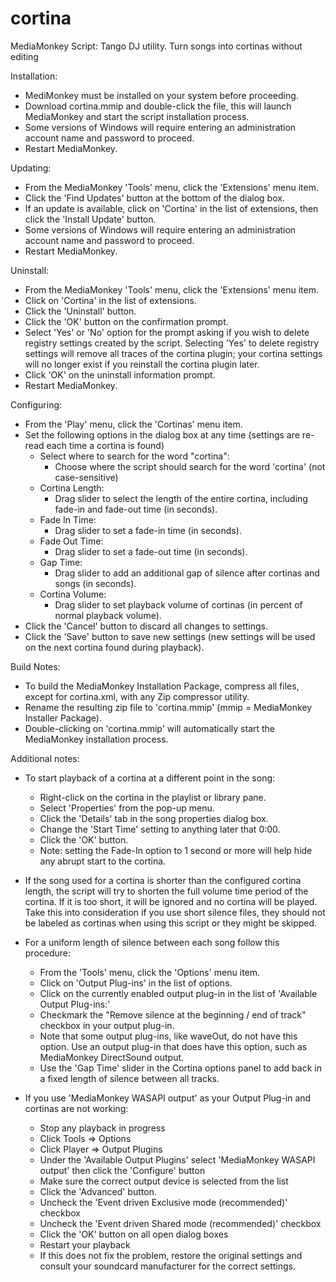 cortina
=======

MediaMonkey Script: Tango DJ utility. Turn songs into cortinas without editing

Installation:

* MediMonkey must be installed on your system before proceeding.
* Download cortina.mmip and double-click the file, this will launch MediaMonkey and start the script installation process.
* Some versions of Windows will require entering an administration account name and password to proceed.
* Restart MediaMonkey.

Updating:

* From the MediaMonkey 'Tools' menu, click the 'Extensions' menu item.
* Click the 'Find Updates' button at the bottom of the dialog box.
* If an update is available, click on 'Cortina' in the list of extensions, then click the 'Install Update' button.
* Some versions of Windows will require entering an administration account name and password to proceed.
* Restart MediaMonkey.

Uninstall:

* From the MediaMonkey 'Tools' menu, click the 'Extensions' menu item.
* Click on 'Cortina' in the list of extensions.
* Click the 'Uninstall' button.
* Click the 'OK' button on the confirmation prompt.
* Select 'Yes' or 'No' option for the prompt asking if you wish to delete registry settings created by the script. Selecting 'Yes' to delete registry settings will remove all traces of the cortina plugin; your cortina settings will no longer exist if you reinstall the cortina plugin later.
* Click 'OK' on the uninstall information prompt.
* Restart MediaMonkey.

Configuring:

* From the 'Play' menu, click the 'Cortinas' menu item.
* Set the following options in the dialog box at any time (settings are re-read each time a cortina is found)
  * Select where to search for the word "cortina":
    - Choose where the script should search for the word 'cortina' (not case-sensitive)
  * Cortina Length:
    - Drag slider to select the length of the entire cortina, including fade-in and fade-out time  (in seconds).
  * Fade In Time:
    - Drag slider to set a fade-in time (in seconds).
  * Fade Out Time:
    - Drag slider to set a fade-out time (in seconds).
  * Gap Time:
    - Drag slider to add an additional gap of silence after cortinas and songs (in seconds).
  * Cortina Volume:
    - Drag slider to set playback volume of cortinas (in percent of normal playback volume).
* Click the 'Cancel' button to discard all changes to settings.
* Click the 'Save' button to save new settings (new settings will be used on the next cortina found during playback).

Build Notes:
* To build the MediaMonkey Installation Package, compress all files, except for cortina.xml, with any Zip compressor utility. 
* Rename the resulting zip file to 'cortina.mmip' (mmip = MediaMonkey Installer Package).
* Double-clicking on 'cortina.mmip' will automatically start the MediaMonkey installation process.

Additional notes:
* To start playback of a cortina at a different point in the song:
    * Right-click on the cortina in the playlist or library pane.
    * Select 'Properties' from the pop-up menu.
    * Click the 'Details' tab in the song properties dialog box.
    * Change the 'Start Time' setting to anything later that 0:00.
    * Click the 'OK' button.
    * Note: setting the Fade-In option to 1 second or more will help hide any abrupt start to the cortina.
    
* If the song used for a cortina is shorter than the configured cortina length, the script will try to shorten the 
  full volume time period of the cortina.  If it is too short, it will be ignored and no cortina will be played.
  Take this into consideration if you use short silence files, they should not be labeled as cortinas when using this
  script or they might be skipped.

* For a uniform length of silence between each song follow this procedure:
  * From the 'Tools' menu, click the 'Options' menu item.
  * Click on 'Output Plug-ins' in the list of options.
  * Click on the currently enabled output plug-in in the list of 'Available Output Plug-ins:'
  * Checkmark the "Remove silence at the beginning / end of track" checkbox in your output plug-in.
  * Note that some output plug-ins, like waveOut, do not have this option. Use an output plug-in that does have this option, such as MediaMonkey DirectSound output.
  * Use the 'Gap Time' slider in the Cortina options panel to add back in a fixed length of silence between all tracks.

* If you use 'MediaMonkey WASAPI output' as your Output Plug-in and cortinas are not working:
    * Stop any playback in progress
    * Click Tools => Options
    * Click Player => Output Plugins
    * Under the 'Available Output Plugins' select 'MediaMonkey WASAPI output' then click the 'Configure' button
    * Make sure the correct output device is selected from the list
    * Click the 'Advanced' button.
    * Uncheck the 'Event driven Exclusive mode (recommended)' checkbox
    * Uncheck the 'Event driven Shared mode (recommended)' checkbox
    * Click the 'OK' button on all open dialog boxes
    * Restart your playback
    * If this does not fix the problem, restore the original settings and consult your soundcard manufacturer for the correct settings.

